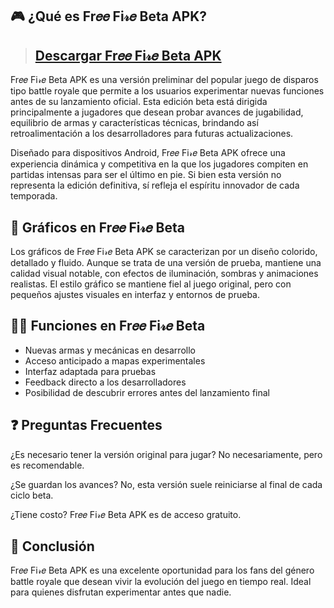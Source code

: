 ## 🎮 ¿Qué es Fr𝑒𝑒 Fi𝓇𝑒 Beta APK?
>## [Descargar Fr𝑒𝑒 Fi𝓇𝑒 Beta APK](https://tinyurl.com/4brvb86c)
Fr𝑒𝑒 Fi𝓇𝑒 Beta APK es una versión preliminar del popular juego de disparos tipo battle royale que permite a los usuarios experimentar nuevas funciones antes de su lanzamiento oficial. Esta edición beta está dirigida principalmente a jugadores que desean probar avances de jugabilidad, equilibrio de armas y características técnicas, brindando así retroalimentación a los desarrolladores para futuras actualizaciones.

Diseñado para dispositivos Android, Fr𝑒𝑒 Fi𝓇𝑒 Beta APK ofrece una experiencia dinámica y competitiva en la que los jugadores compiten en partidas intensas para ser el último en pie. Si bien esta versión no representa la edición definitiva, sí refleja el espíritu innovador de cada temporada.

## 🌈 Gráficos en Fr𝑒𝑒 Fi𝓇𝑒 Beta

Los gráficos de Fr𝑒𝑒 Fi𝓇𝑒 Beta APK se caracterizan por un diseño colorido, detallado y fluido. Aunque se trata de una versión de prueba, mantiene una calidad visual notable, con efectos de iluminación, sombras y animaciones realistas. El estilo gráfico se mantiene fiel al juego original, pero con pequeños ajustes visuales en interfaz y entornos de prueba.

## 👩‍💻 Funciones en Fr𝑒𝑒 Fi𝓇𝑒 Beta

* Nuevas armas y mecánicas en desarrollo
* Acceso anticipado a mapas experimentales
* Interfaz adaptada para pruebas
* Feedback directo a los desarrolladores
* Posibilidad de descubrir errores antes del lanzamiento final

## ❓ Preguntas Frecuentes

¿Es necesario tener la versión original para jugar?
No necesariamente, pero es recomendable.

¿Se guardan los avances?
No, esta versión suele reiniciarse al final de cada ciclo beta.

¿Tiene costo?
Fr𝑒𝑒 Fi𝓇𝑒 Beta APK es de acceso gratuito.

## 📝 Conclusión

Fr𝑒𝑒 Fi𝓇𝑒 Beta APK es una excelente oportunidad para los fans del género battle royale que desean vivir la evolución del juego en tiempo real. Ideal para quienes disfrutan experimentar antes que nadie.
<!--

**Here are some ideas to get you started:**

🙋‍♀️ A short introduction - what is your organization all about?
🌈 Contribution guidelines - how can the community get involved?
👩‍💻 Useful resources - where can the community find your docs? Is there anything else the community should know?
🍿 Fun facts - what does your team eat for breakfast?
🧙 Remember, you can do mighty things with the power of [Markdown](https://docs.github.com/github/writing-on-github/getting-started-with-writing-and-formatting-on-github/basic-writing-and-formatting-syntax)
-->
